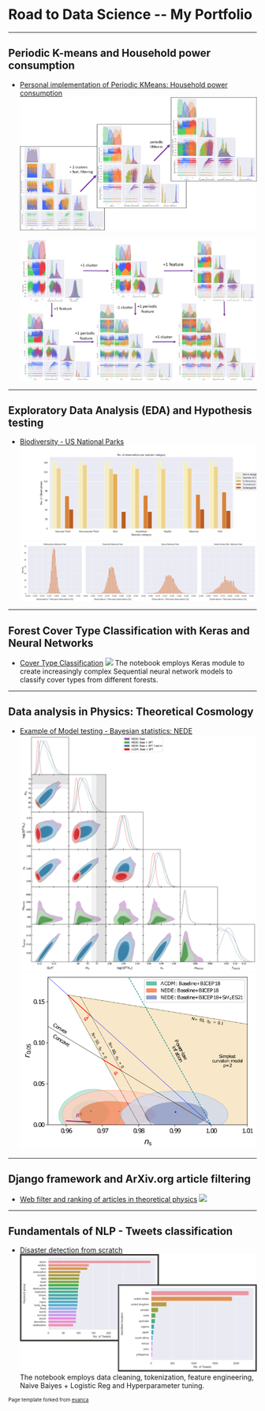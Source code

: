 # Road to Data Science -- My Portfolio

---

## Periodic K-means and Household power consumption

- [Personal implementation of Periodic KMeans: Household power consumption](https://github.com/juan-s-cruz/DS-portfolio/blob/main/household_power%20clustering/household_power-KMeans-scikit.ipynb)
  <img src="images/household_power/portfolio1.png?raw=true"/>

  <img src="images/household_power/portfolio2.png?raw=true"/>

---

## Exploratory Data Analysis (EDA) and Hypothesis testing

- [Biodiversity - US National Parks](https://github.com/juan-s-cruz/DS-portfolio/blob/main/biodiversity/biodiversity.ipynb)
  <img src="images/biodiversity/bioDemo1.jpg?raw=true"/>
  <img src="images/biodiversity/bioDemo2.jpg?raw=true"/>

---

## Forest Cover Type Classification with Keras and Neural Networks

- [Cover Type Classification](https://github.com/juan-s-cruz/DS-portfolio/blob/main/cover_types_DeepLearning/CoverType-classification.ipynb)
  <img src="images/cover_type_classif/soiltypes.png?raw=true"/>
  The notebook employs Keras module to create increasingly complex Sequential neural network models to classify cover types from different forests.

---

## Data analysis in Physics: Theoretical Cosmology

- [Example of Model testing - Bayesian statistics: NEDE](https://doi.org/10.1088/1475-7516/2023/02/041)
  <img src="images/hubbleTensionS8article/sample_triangle_bayes.png?raw=true"/>
  <img src="images/hubbleTensionS8article/r_ns_plot.png?raw=true"/>

---

## Django framework and ArXiv.org article filtering

- [Web filter and ranking of articles in theoretical physics](https://github.com/juan-s-cruz/arxivFilterX)
  <img src="images/arxivFilterDjango/webFilterCombined.png?raw=true"/>

---

## Fundamentals of NLP - Tweets classification

- [Disaster detection from scratch](https://www.kaggle.com/code/juansroadtodata/twitting-disasters)
  <img src="images/twittingDisasters/thumbnailTweets.png?raw=true"/>
  The notebook employs data cleaning, tokenization, feature engineering, Naive Baiyes + Logistic Reg and Hyperparameter tuning.
  

<p style="font-size:10px">Page template forked from <a href="https://github.com/evanca/quick-portfolio">evanca</a></p>
<!-- Remove above link if you don't want to attribute -->
